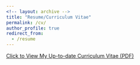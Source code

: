 ```yaml
---
<!-- layout: archive -->
title: "Resume/Curriculum Vitae"
permalink: /cv/
author_profile: true
redirect_from:
  - /resume
---
```



[Click to View My Up-to-date Curriculum Vitae (PDF)](https://shubhampatel10122002.github.io/files/resumee.pdf)

<!-- <embed src="https://JiahaoPlus.github.io/files/CV_jh.pdf" width="650" height="1800" type='application/pdf'> -->
